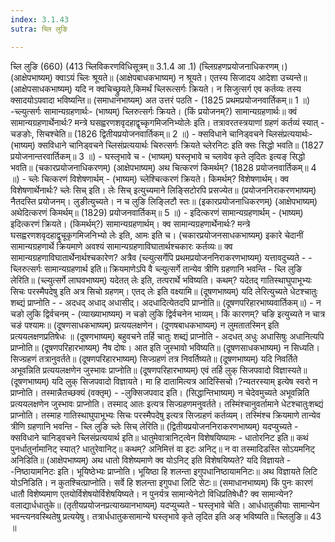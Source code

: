 ```yaml
---
index: 3.1.43
sutra: च्लि लुङि

---
```

 च्लि लुङि (660) (413 च्लिविकरणविधिसूत्रम्॥ 3.1.4 आ .1) (च्लिग्रहणप्रयोजनाधिकरणम्।) (आक्षेपभाष्यम्) क्वाऽयं च्लिः श्रूयते॥ (आक्षेपबाधकभाष्यम्) न श्रूयते। एतस्य सिजादय आदेशा उच्यन्ते॥ (आक्षेपसाधकभाष्यम्) यदि न क्वचिच्छ्रुयते,किमर्थं च्लिरूत्सर्गः क्रियते। न सिजुत्सर्ग एव कर्तव्यः तस्य क्सादयोऽपवादा भविष्यन्ति॥ (समाधानभाष्यम्) अत उत्तरं पठति  -  (1825 प्रथमप्रयोजनवार्तिकम्॥ 1 ॥) -च्ल्युत्सर्गः सामान्यग्रहणार्थः- (भाष्यम्) च्लिरुत्सर्गः क्रियते। (किं प्रयोजनम्?) सामान्यग्रहणार्थः॥ क्वं सामान्यग्रहणार्थेनार्थः? मन्त्रे घसह्वरणशवृदहाद्वृच्कृगमिजनिभ्योलेः इति। तत्रावरतस्त्रयाणां ग्रहणं कर्तव्यं स्यात्  -  चङङोः, सिचश्चेति॥ (1826 द्वितीयप्रयोजनवार्तिकम्॥ 2 ॥) - क्सविधाने चानिड्वचने च्लिसंप्रत्ययार्थः- (भाष्यम्) क्सविधाने चानिड्वचने च्लिसंप्रत्ययार्थः चिरुत्सर्गः क्रियते च्लेरनिटः इति क्सः सिद्धो भवति॥ (1827 प्रयोजनान्तरवार्तिकम्॥ 3 ॥) - घस्लृभावे च - (भाष्यम्) घस्लृभावे च च्लावेव कृते लृदितः इत्यङ् सिद्धो भवति॥ (चकारप्रयोजनाधिकरणम्) (आक्षेपभाष्यम्) अथ चित्करणं किमर्थम्? (1828 प्रयोजनवार्तिकम्॥ 4 ॥) - च्लेः चित्करणं विशेषणार्थम् - (भाष्यम्) च्लेश्चित्करणं क्रियते। किमर्थम्? विशेषणार्थम्। क्व विशेषणार्थेनार्थः? च्लेः सिच् इति। लेः सिच् इत्युच्यमाने लिङि्सटोरपि प्रसज्येत॥ (प्रयोजननिराकरणभाष्यम्) नैतदस्ति प्रयोजनम्। लुङीत्युच्यते। न च लुङि लिङि्लटौ स्तः॥ (इकारप्रयोजनाधिकरणम्) (आक्षेपभाष्यम्) अथेदित्करणं किमर्थम्॥ (1829) प्रयोजनवार्तिकम्॥ 5 ॥) - इदित्करणं सामान्यग्रहणार्थम् - (भाष्यम्) इदित्करणं क्रियते। (किमर्थम्?) सामान्यग्रहणार्थम्। क्व सामान्यग्रहणार्थेनार्थः? मन्त्रे घसह्वरणशवृदहाद्वृचूकृगमिजनिभ्यो लेः इति, आमः इति च। (चकारप्रयोजनसाधकभाष्यम्) इकारे चेदानीं सामान्यग्रहणार्थे क्रियमाणे अवश्यं सामान्यग्रहणाविघातार्थश्चकारः कर्तव्यः॥ क्व सामान्यग्रहणाविघातार्थेनार्थश्चकारेण? अत्रैव (च्ल्युत्सर्गेपि प्रथमप्रयोजननिराकरणभाष्यम्) यत्तावदुच्यते  -  - च्लिरुत्सर्गः सामान्यग्रहणार्थ इति॥ क्रियमाणेऽपि वै च्ल्युत्सर्गे तान्येव त्रीणि ग्रहणानि भवन्ति  -  च्लि लुङि लेरिति॥ (च्ल्युत्सर्गे लाघवभाष्यम्) यदेतत् लेः इति, तत्परार्थे भविष्यति। कथम्? यदेतद् गातिस्थाघुपाभूभ्यः सिचः परस्मैपदेषु इति अत्र सिचो ग्रहणम्। एतद् लेः इति वक्ष्यामि॥ (दूषणभाष्यम्) यदि लेरित्युच्यते धेटश्चातुः शब्द्यं प्राप्नोति  -   - अदधद् अधाद् अधासीद्। अदधादित्येतदपि प्राप्नोति॥ (दूषणपरिहारभाष्यवार्तिकम्॥) - न चङो लुकि द्विर्वचनम् - (व्याख्याभाष्यम्) न चङो लुकि द्विर्वचनेन भाव्यम्। किं कारणम्? चङि इत्युच्यते न चात्र चङं पश्यामः॥ (दूषणसाधकभाष्यम्) प्रत्ययलक्षणेन। (दूणषबाधकभाष्यम्) न लुमतातस्मिन् इति प्रत्ययलक्षणप्रतिषेधः ॥ (दूषणभाष्यम्) बहुवचने तर्हि चातुः शब्द्यं प्राप्नोति  -  अदधत् अधुः अधासिषुः अधानित्यपि प्राप्नोति॥ (दूषणपरिहारभाष्यम्) नैष दोषः। आत इति जुस्भावो भविष्यति॥ (दूषणसाधकभाष्यम्) न सिध्यति। सिज्ग्रहणं तत्रानुवर्तते॥ (दूषणपरिहारभाष्यम्) सिज्ग्रहणं तत्र निवर्तिष्यते॥ (दूषणभाष्यम्) यदि निवर्तिते अभूवन्निति प्रत्ययलक्षणेन जुस्भावः प्राप्नोति॥ (दूषणपरिहारभाष्यम्) एवं तर्हि लुक् सिजपवादो विज्ञास्यते॥ (दूषणभाष्यम्) यदि लुक् सिजपवादो विज्ञायते। मा हि दातामित्यत्र आदिस्सिचो।?न्यतरस्याम् इत्येष स्वरो न प्राप्नोति। तस्मान्नैतच्छक्यं (वक्तृम्)  -  -लुक्सिजपवाद इति। (सिद्धान्तिभाष्यम्) न चेदेवमुच्यते अभूवन्निति प्रत्ययलक्षणेन जुस्भावः प्राप्नोति। तस्माद् आतः इत्यत्र सिज्ग्रहणमनुवर्तते। तस्मिंश्चानुवर्तामाने धेटश्चातुःशब्द्यं प्राप्नोति। तस्माह गातिस्थाघुपाभूभ्यः सिचः परस्मैपदेषु इत्यत्र सिज्ग्रहणं कर्तव्यम्। तस्मिंश्च क्रियमाणे तान्येव त्रीणि ग्रहणानि भवन्ति  -  च्लि लुङि च्लेः सिच् लेरिति॥ (द्वितीयप्रयोजननिराकरणभाष्यम्) यदप्युच्यते  -  क्सविधाने चानिड्वचने च्लिसंप्रत्ययार्थ इति॥ धातुमेवात्रानिट्त्वेन विशेषयिष्यामः  -  धातोरनिट इति॥ कथं पुनर्धातुर्नामानिट् स्यात्? धातुरेवानिट्॥ कथम्? अनिमित्तं वा इटः अनिट्॥ न वा तस्मादिडस्ति सोऽयमनिट् अनिडिति॥ (आक्षेपभाष्यम्) अथ धातो विशेष्यमाणे क्व योऽनिट् इति विशेषयिष्यते? यदि विज्ञायते  -  -निष्ठायामनिटः इति। भूयिष्ठेभ्यः प्राप्नोति। भूयिष्ठा हि शलन्ता इगुपधानिष्ठायामनिटः॥ अथ विज्ञायते लिटि योऽनिडिति। न कुतश्चित्प्राप्नोति। सर्वे हि शलन्ता इगुपधा लिटि सेटः॥ (समाधानभाष्यम्) किं पुनः कारणं धातौ विशेष्यमाण एतयोर्विशेषयोर्विशेषयिष्यते। न पुनर्यत्र सामान्येनेटो विधिप्रतिषेधौ? क्व सामान्येन? वलाद्यार्धधातुके॥ (तृतीयप्रयोजनप्रत्याख्यानभाष्यम्) यदप्युच्यते - घस्लृभावे चेति। आर्धधातुकीयाः सामान्येन भवन्त्यनवस्थितेषु प्रत्ययेषु। तत्रार्धधातुकसामान्ये घस्लृभावे कृते लृदित इति अङ् भविष्यति॥ च्लिलुङि॥ 43 ॥ 